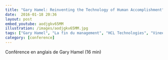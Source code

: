 ```yaml
---
title: "Gary Hamel: Reinventing the Technology of Human Accomplishment"
date:  2016-01-18 20:36
layout: post
embed_youtube: aodjgkv65MM
illustration: /images/aodjgkv65MM.jpg
tags: ["Gary Hamel", "La fin du management", "HCL Technologies", "Vineet Nayar"]
category: [conference]
---
```




Conférence en anglais de Gary Hamel (16 min)
